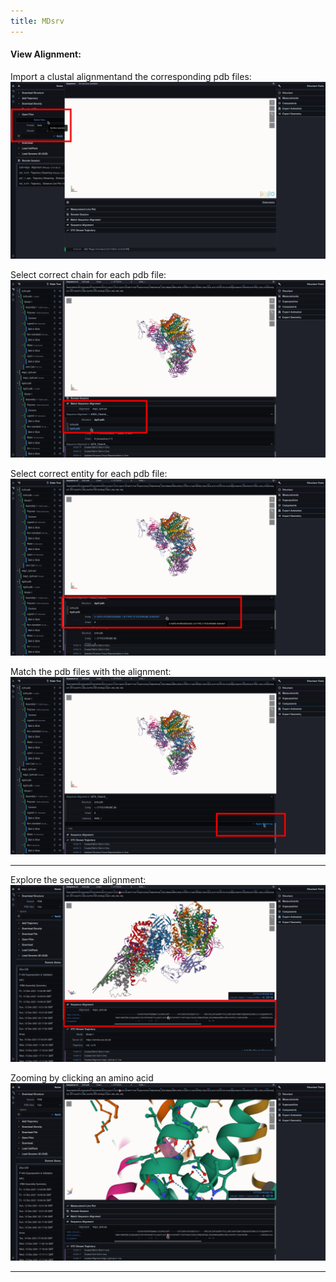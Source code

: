 ```yaml
---
title: MDsrv
---
```


#### View Alignment:

Import a clustal alignmentand the corresponding pdb files:
[![alt text](openaln.png "Open alignment files")](openaln.png)

Select correct chain for each pdb file:
[![alt text](chain.png "Select chain")](chain.png)

Select correct entity for each pdb file:
[![alt text](entity.png "Select chain")](entity.png)

Match the pdb files with the alignment:
[![alt text](match.png "Select chain")](match.png)

***

Explore the sequence alignment:
[![alt text](alignment1.png "View Alignment")](alignment.png)

Zooming by clicking an amino acid
[![alt text](alignment2.png "Select an amino acid to zoom")](alignment2.png)

***
